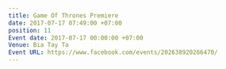 ```yaml
---
title: Game Of Thrones Premiere
date: 2017-07-17 07:49:00 +07:00
position: 11
Event date: 2017-07-17 00:00:00 +07:00
Venue: Bia Tay Ta
Event URL: https://www.facebook.com/events/202638920266470/
---
```


